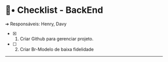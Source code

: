 # 📝• Checklist - BackEnd

➔ Responsáveis: Henry, Davy

- [x] 1. Criar Github para gerenciar projeto.
- [ ] 2. Criar Br-Modelo de baixa fidelidade

---